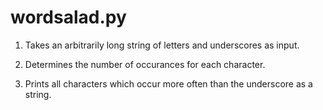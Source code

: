 # wordsalad.py

1. Takes an arbitrarily long string of letters and underscores as input.

2. Determines the number of occurances for each character.

3. Prints all characters which occur more often than the underscore as a string.
